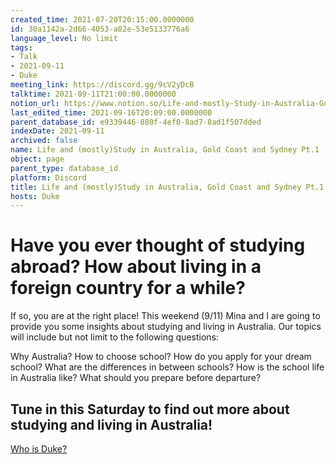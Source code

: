 ```yaml
---
created_time: 2021-07-20T20:15:00.0000000
id: 30a1142a-2d66-4053-a82e-53e5133776a6
language_level: No limit
tags:
- Talk
- 2021-09-11
- Duke
meeting_link: https://discord.gg/9cV2yDcB
talktime: 2021-09-11T21:00:00.0000000
notion_url: https://www.notion.so/Life-and-mostly-Study-in-Australia-Gold-Coast-and-Sydney-Pt-1-30a1142a2d664053a82e53e5133776a6
last_edited_time: 2021-09-16T20:09:00.0000000
parent_database_id: e9339446-880f-4ef0-8ad7-8ad1f507dded
indexDate: 2021-09-11
archived: false
name: Life and (mostly)Study in Australia, Gold Coast and Sydney Pt.1
object: page
parent_type: database_id
platform: Discord
title: Life and (mostly)Study in Australia, Gold Coast and Sydney Pt.1
hosts: Duke
---
```



# Have you ever thought of studying abroad? How about living in a foreign country for a while?

If so, you are at the right place! This weekend (9/11) Mina and I are going to provide you some insights about studying and living in Australia. Our topics will include but not limit to the following questions:

Why Australia?
How to choose school?
How do you apply for your dream school?
What are the differences in between schools?
How is the school life in Australia like?
What should you prepare before departure?

## Tune in this Saturday to find out more about studying and living in Australia!
[Who is Duke?](/e0958ccc596f4efea798c99507f0f16e)









